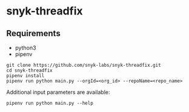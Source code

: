 # snyk-threadfix

## Requirements
+ python3
+ pipenv

```
git clone https://github.com/snyk-labs/snyk-threadfix.git
cd snyk-threadfix
pipenv install
pipenv run python main.py --orgId=<org_id> --repoName=<repo_name>
```

Additional input parameters are available:
```
pipenv run python main.py --help
```
